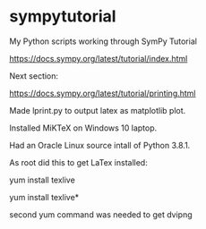# sympytutorial
My Python scripts working through SymPy Tutorial

https://docs.sympy.org/latest/tutorial/index.html

Next section:

https://docs.sympy.org/latest/tutorial/printing.html

Made lprint.py to output latex as matplotlib plot.

Installed MiKTeX on Windows 10 laptop.

Had an Oracle Linux source intall of Python 3.8.1.

As root did this to get LaTex installed:

yum install texlive

yum install texlive*

second yum command was needed to get dvipng


